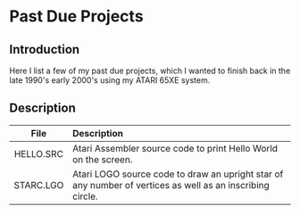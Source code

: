 # Past Due Projects

## Introduction
Here I list a few of my past due projects, which I wanted to finish back in the late 1990's early 2000's using my ATARI 65XE system.

## Description

| File           | Description  |
|:-------------:| :--------|
| HELLO.SRC | Atari Assembler source code to print Hello World on the screen. |
| STARC.LGO | Atari LOGO source code to draw an upright star of any number of vertices as well as an inscribing circle. |
